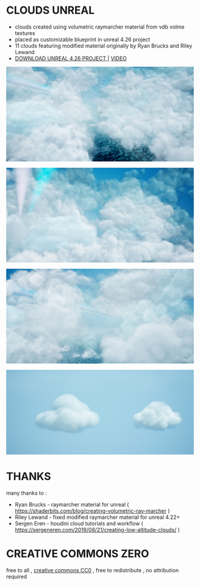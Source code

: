 # CLOUDS UNREAL 
- clouds created using volumetric raymarcher material from vdb volme textures
- placed as customizable blueprint in unreal 4.26 project
- 11 clouds featuring modified material originally by Ryan Brucks and Riley Lewand 
- [DOWNLOAD UNREAL 4.26 PROJECT ]( https://github.com/CorvaeOboro/clouds_unreal/archive/refs/heads/master.zip )  |  [VIDEO]( https://www.youtube.com/watch?v=jR-AW6UUkEk )

![Clouds_01](https://raw.githubusercontent.com/CorvaeOboro/clouds_unreal/master/Images/Clouds_01.jpg?raw=true "Clouds_01")

![Clouds_02](https://raw.githubusercontent.com/CorvaeOboro/clouds_unreal/master/Images/Clouds_02.jpg?raw=true "Clouds_02")

![Clouds_03](https://raw.githubusercontent.com/CorvaeOboro/clouds_unreal/master/Images/Clouds_03.jpg?raw=true "Clouds_03")

![Clouds_04](https://raw.githubusercontent.com/CorvaeOboro/clouds_unreal/master/Images/Clouds_04.jpg?raw=true "Clouds_04")

# THANKS
many thanks to :
- Ryan Brucks - raymarcher material for unreal (  https://shaderbits.com/blog/creating-volumetric-ray-marcher ) 
- Riley Lewand - fixed modified raymarcher material for unreal 4.22+ 
- Sergen Eren - houdini cloud tutorials and workflow ( https://sergeneren.com/2019/08/21/creating-low-altitude-clouds/ ) 

# CREATIVE COMMONS ZERO 
free to all , [creative commons CC0](https://creativecommons.org/publicdomain/zero/1.0/) , free to redistribute , no attribution required